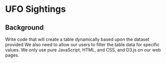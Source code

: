 # UFO Sightings

## Background

Write code that will create a table dynamically based upon the dataset provided We also need to allow our users to filter the table data for specific values.  We only use pure JavaScript, HTML, and CSS, and D3.js on our web pages.
